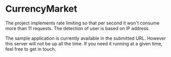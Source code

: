 # CurrencyMarket
The project implements rate limiting so that per second it won't consume more than 11 requests. The detection of user is based
on IP address.

The sample application is currently available in the submitted URL. However this server will not be up all the time. If you
need it running at a given time, feel free to get in touch.
